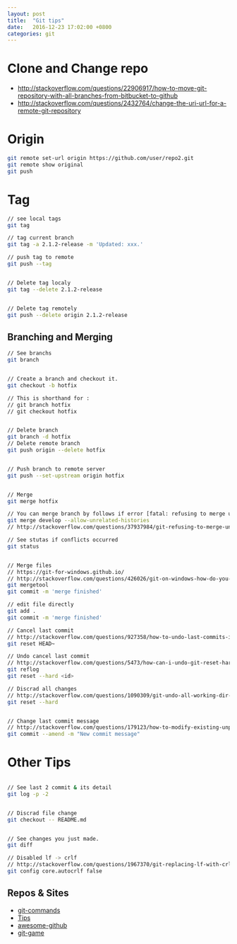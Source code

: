 ```yaml
---
layout: post
title:  "Git tips"
date:   2016-12-23 17:02:00 +0800
categories: git
---
```

# Clone and Change repo
* http://stackoverflow.com/questions/22906917/how-to-move-git-repository-with-all-branches-from-bitbucket-to-github
* http://stackoverflow.com/questions/2432764/change-the-uri-url-for-a-remote-git-repository


# Origin

```bash
git remote set-url origin https://github.com/user/repo2.git
git remote show original
git push
```

# Tag

```bash
// see local tags
git tag

// tag current branch
git tag -a 2.1.2-release -m 'Updated: xxx.'

// push tag to remote
git push --tag


// Delete tag localy
git tag --delete 2.1.2-release


// Delete tag remotely
git push --delete origin 2.1.2-release

```

## Branching and Merging

```bash
// See branchs
git branch


// Create a branch and checkout it.
git checkout -b hotfix

// This is shorthand for :
// git branch hotfix
// git checkout hotfix


// Delete branch
git branch -d hotfix
// Delete remote branch
git push origin --delete hotfix


// Push branch to remote server
git push --set-upstream origin hotfix


// Merge
git merge hotfix

// You can merge branch by follows if error [fatal: refusing to merge unrelated histories] occurred.
git merge develop --allow-unrelated-histories
// http://stackoverflow.com/questions/37937984/git-refusing-to-merge-unrelated-histories

// See stutas if conflicts occurred
git status


// Merge files
// https://git-for-windows.github.io/
// http://stackoverflow.com/questions/426026/git-on-windows-how-do-you-set-up-a-mergetool
git mergetool
git commit -m 'merge finished'

// edit file directly
git add .
git commit -m 'merge finished'

// Cancel last commit
// http://stackoverflow.com/questions/927358/how-to-undo-last-commits-in-git
git reset HEAD~

// Undo cancel last commit
// http://stackoverflow.com/questions/5473/how-can-i-undo-git-reset-hard-head1
git reflog
git reset --hard <id>

// Discrad all changes
// http://stackoverflow.com/questions/1090309/git-undo-all-working-dir-changes-including-new-files
git reset --hard


// Change last commit message
// http://stackoverflow.com/questions/179123/how-to-modify-existing-unpushed-commits
git commit --amend -m "New commit message"

```

# Other Tips

```bash

// See last 2 commit & its detail
git log -p -2


// Discrad file change
git checkout -- README.md


// See changes you just made.
git diff

// Disabled lf -> crlf
// http://stackoverflow.com/questions/1967370/git-replacing-lf-with-crlf
git config core.autocrlf false

```

## Repos & Sites
* [git-commands](https://trello.com/b/qvYlSdKT/git-commands)
* [Tips](https://github.com/git-tips/tips)
* [awesome-github](https://github.com/AntBranch/awesome-github)
* [git-game](https://github.com/git-game/git-game)
